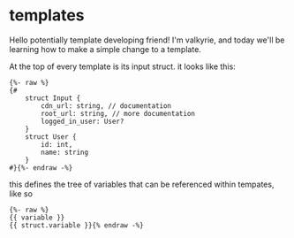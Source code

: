 # templates

Hello potentially template developing friend! I'm valkyrie, and today we'll be learning how to make a simple change to a template.

At the top of every template is its input struct. it looks like this:

```jinja2
{%- raw %}
{#
    struct Input {
        cdn_url: string, // documentation
        root_url: string, // more documentation
        logged_in_user: User?
    }
    struct User {
        id: int,
        name: string
    }
#}{%- endraw -%}
```

this defines the tree of variables that can be referenced within tempates, like so

```jinja2
{%- raw %}
{{ variable }}
{{ struct.variable }}{% endraw -%}
```
